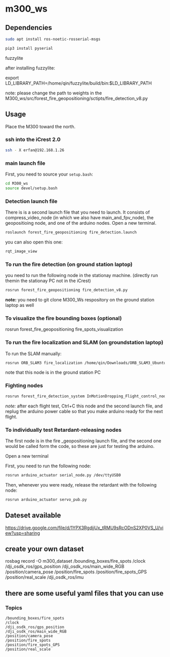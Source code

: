 # m300_ws

## Dependencies
```bash
sudo apt install ros-noetic-rosserial-msgs

pip3 install pyserial
```

fuzzylite

after installing fuzzylite:

export LD_LIBRARY_PATH=/home/qin/fuzzylite/build/bin:$LD_LIBRARY_PATH

note: please change the path to weights in the M300_ws/src/forest_fire_geopositioning/sctipts/fire_detection_v8.py

## Usage

Place the M300 toward the north.

### ssh into the iCrest 2.0

```bash
ssh - X erfan@192.168.1.26
```

### main launch file
First, you need to source your `setup.bash`:
```bash
cd M300_ws
source devel/setup.bash
```


### Detection launch file

There is is a second launch file that you need to launch. It consists of compress_video_node (in which we also have main_and_fpv_node), the geopositioing node, and one of the arduino nodes.
Open a new terminal.

```bash
roslaunch forest_fire_geopositioning fire_detection.launch 
```

you can also open this one:
```bash
rqt_image_view
```


### To run the fire detection (on ground station laptop)
you need to run the following node in the stationay machine. (directly run themin the stationay PC not in the iCrest)
```bash
rosrun forest_fire_geopositioning fire_detection_v8.py
```

**note:** you need to git clone M300_Ws respository on the ground station laptop as well

### To visualize the fire bounding boxes (optional)
rosrun forest_fire_geopositioning fire_spots_visualization

### To run the fire localization and SLAM (on groundstation laptop)
To run the SLAM manually:
```bash
rosrun ORB_SLAM3 fire_localization /home/qin/Downloads/ORB_SLAM3_Ubuntu_20/Vocabulary/ORBvoc.txt /home/qin/Downloads/ORB_SLAM3_Ubuntu_20/Examples_old/Monocular/GoPro.yaml
```
note that this node is in the ground station PC


### Fighting nodes
```bash
rosrun forest_fire_detection_system InMotionDropping_Flight_control_node
```

*note:* after each flight test, Ctrl+C this node and the second launch file, and replug the arduino power cable so that you make arduino ready for the next flight.

### To individually test Retardant-releasing nodes
The first node is in the fire _geopositioning launch file, and the second one would be called form the code, so these are just for testing the arduino. 

Open a new terminal

First, you need to run the following node:
```bash
rosrun arduino_actuator serial_node.py /dev/ttyUSB0
```
Then, whenever you were ready, release the retardant with the following node:
```bash
rosrun arduino_actuator servo_pub.py
```



## Dateset available
https://drive.google.com/file/d/1YPX3RgdjjUx_tRMU9sRcODnS2XP0VS_U/view?usp=sharing


## create your own dataset
rosbag record -O m300_dataset /bounding_boxes/fire_spots /clock /dji_osdk_ros/gps_position /dji_osdk_ros/main_wide_RGB /position/camera_pose /position/fire_spots /position/fire_spots_GPS /position/real_scale /dji_osdk_ros/imu

## there are some useful yaml files that you can use


### Topics
```
/bounding_boxes/fire_spots
/clock
/dji_osdk_ros/gps_position
/dji_osdk_ros/main_wide_RGB
/position/camera_pose
/position/fire_spots
/position/fire_spots_GPS
/position/real_scale
```
